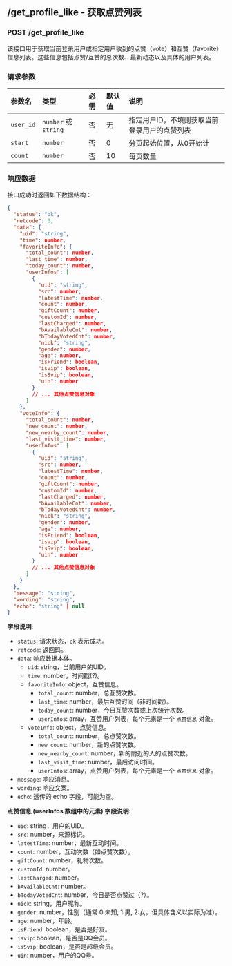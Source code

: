 ## /get_profile_like - 获取点赞列表

### POST /get_profile_like

该接口用于获取当前登录用户或指定用户收到的点赞（vote）和互赞（favorite）信息列表。这些信息包括点赞/互赞的总次数、最新动态以及具体的用户列表。

### 请求参数

| 参数名   | 类型          | 必需 | 默认值 | 说明                     |
| :------- | :------------ | :--- | :----- | :----------------------- |
| `user_id` | `number` 或 `string` | 否   | 无     | 指定用户ID，不填则获取当前登录用户的点赞列表 |
| `start`  | `number`      | 否   | 0      | 分页起始位置，从0开始计 |
| `count`  | `number`      | 否   | 10     | 每页数量                 |

### 响应数据

接口成功时返回如下数据结构：

```json
{
  "status": "ok",
  "retcode": 0,
  "data": {
    "uid": "string",
    "time": number,
    "favoriteInfo": {
      "total_count": number,
      "last_time": number,
      "today_count": number,
      "userInfos": [
        {
          "uid": "string",
          "src": number,
          "latestTime": number,
          "count": number,
          "giftCount": number,
          "customId": number,
          "lastCharged": number,
          "bAvailableCnt": number,
          "bTodayVotedCnt": number,
          "nick": "string",
          "gender": number,
          "age": number,
          "isFriend": boolean,
          "isvip": boolean,
          "isSvip": boolean,
          "uin": number
        }
        // ... 其他点赞信息对象
      ]
    },
    "voteInfo": {
      "total_count": number,
      "new_count": number,
      "new_nearby_count": number,
      "last_visit_time": number,
      "userInfos": [
        {
          "uid": "string",
          "src": number,
          "latestTime": number,
          "count": number,
          "giftCount": number,
          "customId": number,
          "lastCharged": number,
          "bAvailableCnt": number,
          "bTodayVotedCnt": number,
          "nick": "string",
          "gender": number,
          "age": number,
          "isFriend": boolean,
          "isvip": boolean,
          "isSvip": boolean,
          "uin": number
        }
        // ... 其他点赞信息对象
      ]
    }
  },
  "message": "string",
  "wording": "string",
  "echo": "string" | null
}
```

**字段说明:**

*   `status`: 请求状态，`ok` 表示成功。
*   `retcode`: 返回码。
*   `data`: 响应数据本体。
    *   `uid`: string，当前用户的UID。
    *   `time`: number，时间戳(?)。
    *   `favoriteInfo`: object，互赞信息。
        *   `total_count`: number，总互赞次数。
        *   `last_time`: number，最后互赞时间（非时间戳）。
        *   `today_count`: number，今日互赞次数或上次统计次数。
        *   `userInfos`: array，互赞用户列表，每个元素是一个 `点赞信息` 对象。
    *   `voteInfo`: object，点赞信息。
        *   `total_count`: number，总点赞次数。
        *   `new_count`: number，新的点赞次数。
        *   `new_nearby_count`: number，新的附近的人的点赞次数。
        *   `last_visit_time`: number，最后访问时间。
        *   `userInfos`: array，点赞用户列表，每个元素是一个 `点赞信息` 对象。
*   `message`: 响应消息。
*   `wording`: 响应文案。
*   `echo`: 透传的 echo 字段，可能为空。

**点赞信息 (userInfos 数组中的元素) 字段说明:**

*   `uid`: string，用户的UID。
*   `src`: number，来源标识。
*   `latestTime`: number，最新互动时间。
*   `count`: number，互动次数（如点赞次数）。
*   `giftCount`: number，礼物次数。
*   `customId`: number。
*   `lastCharged`: number。
*   `bAvailableCnt`: number。
*   `bTodayVotedCnt`: number，今日是否点赞过（?）。
*   `nick`: string，用户昵称。
*   `gender`: number，性别（通常 0:未知, 1:男, 2:女，但具体含义以实际为准）。
*   `age`: number，年龄。
*   `isFriend`: boolean，是否是好友。
*   `isvip`: boolean，是否是QQ会员。
*   `isSvip`: boolean，是否是超级会员。
*   `uin`: number，用户的QQ号。
